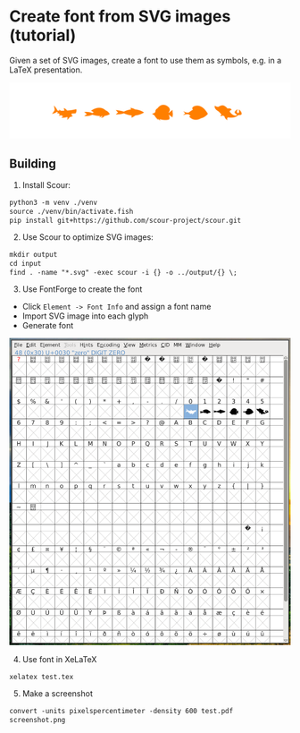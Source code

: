 # Create font from SVG images (tutorial)

Given a set of SVG images, create a font to use them as symbols, e.g. in a LaTeX presentation.

<img src="screenshot.png">

## Building

1. Install Scour:

```
python3 -m venv ./venv
source ./venv/bin/activate.fish
pip install git+https://github.com/scour-project/scour.git
```

2. Use Scour to optimize SVG images:

```
mkdir output
cd input
find . -name "*.svg" -exec scour -i {} -o ../output/{} \;
```

3. Use FontForge to create the font

* Click `Element -> Font Info` and assign a font name
* Import SVG image into each glyph
* Generate font

<img src="screenshot2.png">

4. Use font in XeLaTeX

```
xelatex test.tex
```

5. Make a screenshot

```
convert -units pixelspercentimeter -density 600 test.pdf screenshot.png
```
